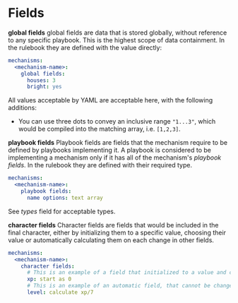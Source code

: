 # Fields
**global fields**
global fields are data that is stored globally, without reference to any specific playbook. This is the highest scope of data containment. In the rulebook they are defined with the value directly:
```yaml
mechanisms:
  <mechanism-name>:
    global fields:
      houses: 3
      bright: yes
```
All values acceptable by YAML are acceptable here, with the following additions:
- You can use three dots to convey an inclusive range `"1...3"`, which would be compiled into the matching array, i.e. `[1,2,3]`.

**playbook fields**
Playbook fields are fields that the mechanism require to be defined by playbooks implementing it. A playbook is considered to be implementing a mechanism only if it has all of the mechanism's *playbook fields*. In the rulebook they are defined with their required type.
```yaml
mechanisms:
  <mechanism-name>:
    playbook fields:
      name options: text array
```
See *types* field for acceptable types.

**character fields**
Character fields are fields that would be included in the final character, either by initializing them to a specific value, choosing their value or automatically calculating them on each change in other fields.
```yaml
mechanisms:
  <mechanism-name>:
    character fields:
      # This is an example of a field that initialized to a value and can change later.
      xp: start as 0
      # This is an example of an automatic field, that cannot be changed
      level: calculate xp/7
```
